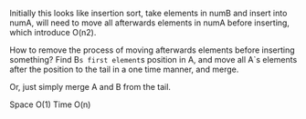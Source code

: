 
Initially this looks like insertion sort, take elements in numB and insert into numA, will need to move all afterwards elements in numA before inserting, which introduce O(n2).  

How to remove the process of moving afterwards elements before inserting something?     Find B`s first element`s position in A, and move all A`s elements after the position to the tail in a one time manner, and merge.    

Or, just simply merge A and B from the tail.   

Space O(1) Time O(n)    

  